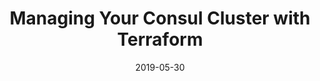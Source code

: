 ---
external_url: https://medium.com/ecs-digital/managing-your-consul-cluster-with-terraform-9b72c3f5ac6e
title: "Managing Your Consul Cluster with Terraform"
date: 2019-05-30
thumbnail: "/assets/images/post_thumbs/managing_consul_cluster.png"
---